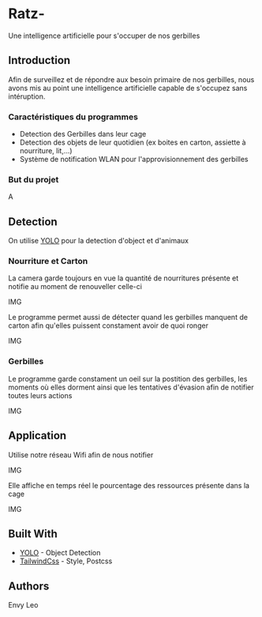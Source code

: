# Ratz-

Une intelligence artificielle pour s'occuper de nos gerbilles

## Introduction

Afin de surveillez et de répondre aux besoin primaire de nos gerbilles, nous avons mis au point une intelligence artificielle capable de s'occupez sans intéruption.

### Caractéristiques du programmes

* Detection des Gerbilles dans leur cage
* Detection des objets de leur quotidien (ex boites en carton, assiette à nourriture, lit,...)
* Système de notification WLAN pour l'approvisionnement des gerbilles

### But du projet

A

## Detection

On utilise [YOLO](https://pjreddie.com/darknet/yolo/) pour la detection d'object et d'animaux

### Nourriture et Carton

La camera garde toujours en vue la quantité de nourritures présente et notifie au moment de renouveller celle-ci

IMG

Le programme permet aussi de détecter quand les gerbilles manquent de carton afin qu'elles puissent constament avoir de quoi ronger

IMG

### Gerbilles

Le programme garde constament un oeil sur la postition des gerbilles, les moments où elles dorment ainsi que les tentatives d'évasion afin de notifier toutes leurs actions

IMG

## Application
Utilise notre réseau Wifi afin de nous notifier 

IMG

Elle affiche en temps réel le pourcentage des ressources présente dans la cage 

IMG


## Built With

* [YOLO]() - Object Detection
* [TailwindCss]() - Style, Postcss


## Authors

Envy
Leo

